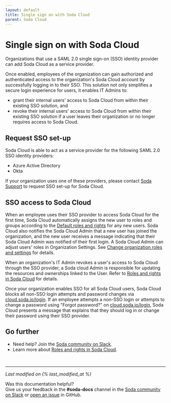 ```yaml
---
layout: default
title: Single sign on with Soda Cloud
parent: Soda Cloud
---
```


# Single sign on with Soda Cloud

Organizations that use a SAML 2.0 single sign-on (SSO) identity provider can add Soda Cloud as a service provider. 

Once enabled, employees of the organization can gain authorized and authenticated access to the organization's Soda Cloud account by successfully logging in to their SSO. This solution not only simplifies a secure login experience for users, it enables IT Admins to:

* grant their internal users' access to Soda Cloud from within their existing SSO solution, and
* revoke their internal users' access to Soda Cloud from within their existing SSO solution if a user leaves their organization or no longer requires access to Soda Cloud.

## Request SSO set-up

Soda Cloud is able to act as a service provider for the following SAML 2.0 SSO identity providers: 

* Azure Active Directory
* Okta

If your organization uses one of these providers, please contact <a href="mailto:support@soda.io">Soda Support</a> to request SSO set-up for Soda Cloud. 


## SSO access to Soda Cloud

When an employee uses their SSO provider to access Soda Cloud for the first time, Soda Cloud automatically assigns the new user to roles and groups according to the [Default roles and rights]() for any new users. Soda Cloud also notifies the Soda Cloud Admin that a new user has joined the organization, and the new user receives a message indicating that their Soda Cloud Admin was notified of their first login. A Soda Cloud Admin can adjust users' roles in Organization Settings. See [Change organization roles and settings]() for details.

When an organization's IT Admin revokes a user's access to Soda Cloud through the SSO provider, a Soda cloud Admin is responsible for updating the resources and ownerships linked to the User. Refer to [Roles and rights in Soda Cloud]() for details.

Once your organization enables SSO for all Soda Cloud users, Soda Cloud blocks all non-SSO login attempts and password changes via <a href="cloud.soda.io/login" target="_blank">cloud.soda.io/login<a/>. If an employee attempts a non-SSO login or attempts to change a password using "Forgot password?" on <a href="cloud.soda.io/login" target="_blank">cloud.soda.io/login<a/>, Soda Cloud presents a message that explains that they should log in or change their password using their SSO provider. 



## Go further

* Need help? Join the <a href="http://community.soda.io/slack" target="_blank"> Soda community on Slack</a>.
* Learn more about [Roles and rights in Soda Cloud]().
<br />

---
*Last modified on {% last_modified_at %}*

Was this documentation helpful? <br /> Give us your feedback in the **#soda-docs** channel in the <a href="http://community.soda.io/slack" target="_blank"> Soda community on Slack</a> or <a href="https://github.com/sodadata/docs/issues/new" target="_blank">open an issue</a> in GitHub.